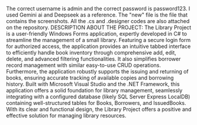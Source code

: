The correct username is admin and the correct password is password123.
I used Gemini ai and Deepseek as a reference.
The "new" file is the file that contains the screenshots.
All the .cs and .designer codes are also attached on the repository.
DESCRIPTION ABOUT THE PROJECT:
The Library Project is a user-friendly Windows Forms application, expertly developed in C# to streamline the management of a small library. 
Featuring a secure login form for authorized access, the application provides an intuitive tabbed interface to efficiently handle book inventory through comprehensive add, edit, delete, and advanced filtering functionalities. 
It also simplifies borrower record management with similar easy-to-use CRUD operations. Furthermore, the application robustly supports the issuing and returning of books, ensuring accurate tracking of available copies and borrowing history. 
Built with Microsoft Visual Studio and the .NET Framework, this application offers a solid foundation for library management, seamlessly integrating with a configured database (likely SQL Server Express LocalDB) containing well-structured tables for Books, Borrowers, and IssuedBooks.
With its clear and functional design, the Library Project offers a positive and effective solution for managing library resources.

